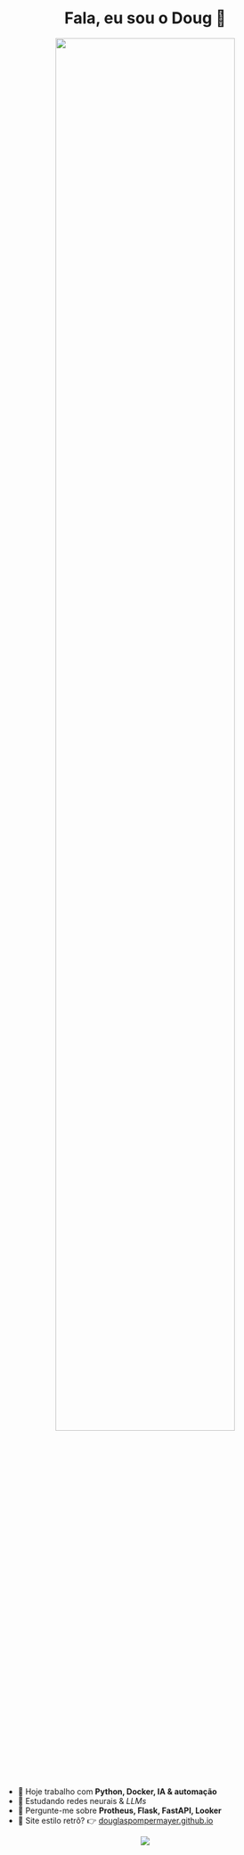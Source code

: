 <h1 align="center">Fala, eu sou o Doug 👋</h1>

<p align="center">
  <img src="https://raw.githubusercontent.com/DougPomp/DougPomp/main/banner.png" width="80%" />
</p>

- 🔭 Hoje trabalho com **Python, Docker, IA & automação**  
- 🌱 Estudando redes neurais & _LLMs_  
- 💬 Pergunte-me sobre **Protheus, Flask, FastAPI, Looker**  
- 👾 Site estilo retrô? 👉 [douglaspompermayer.github.io](https://douglaspompermayer.github.io)

<div align="center">
  <!-- Shields, contadores, GitHub-stats, etc. -->
  <img src="https://github-readme-stats.vercel.app/api?username=DougPomp&show_icons=true" />
</div>

